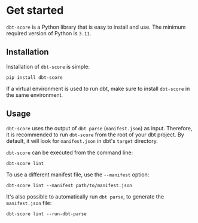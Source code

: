 # Get started

`dbt-score` is a Python library that is easy to install and use. The minimum
required version of Python is `3.11`.

## Installation

Installation of `dbt-score` is simple:

```shell
pip install dbt-score
```

If a virtual environment is used to run dbt, make sure to install `dbt-score` in
the same environment.

## Usage

`dbt-score` uses the output of `dbt parse` (`manifest.json`) as input.
Therefore, it is recommended to run `dbt-score` from the root of your dbt
project. By default, it will look for `manifest.json` in dbt's `target`
directory.

`dbt-score` can be executed from the command line:

```shell
dbt-score lint
```

To use a different manifest file, use the `--manifest` option:

```shell
dbt-score lint --manifest path/to/manifest.json
```

It's also possible to automatically run `dbt parse`, to generate the
`manifest.json` file:

```shell
dbt-score lint --run-dbt-parse
```
